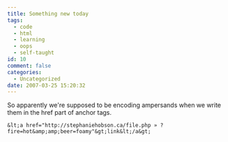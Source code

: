 ```yaml
---
title: Something new today
tags:
  - code
  - html
  - learning
  - oops
  - self-taught
id: 10
comment: false
categories:
  - Uncategorized
date: 2007-03-25 15:20:32
---
```


So apparently we're supposed to be encoding ampersands when we write them in the href part of anchor tags.

`&lt;a href="http://stephaniehobson.ca/file.php »
?fire=hot&amp;amp;beer=foamy"&gt;link&lt;/a&gt;`